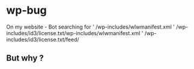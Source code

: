 # wp-bug

On my website - Bot searching for 
' /wp-includes/wlwmanifest.xml
' /wp-includes/id3/license.txt/wp-includes/wlwmanifest.xml
' /wp-includes/id3/license.txt/feed/

## But why ?

